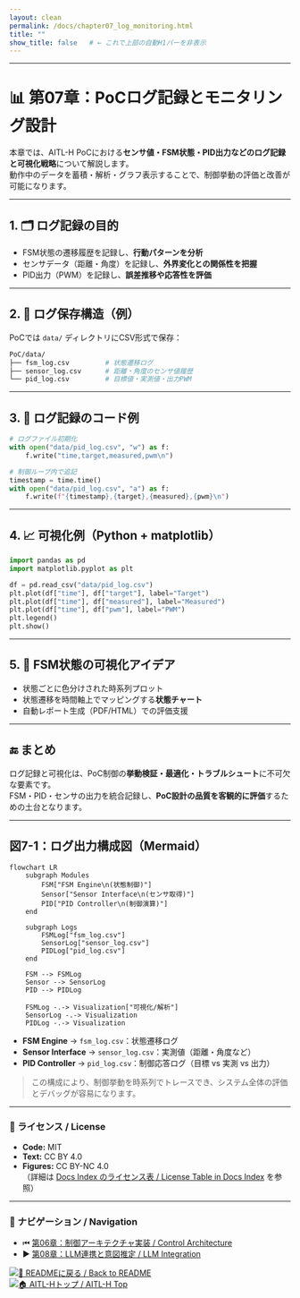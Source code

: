 ```yaml
---
layout: clean
permalink: /docs/chapter07_log_monitoring.html
title: ""
show_title: false   # ← これで上部の自動H1バーを非表示
---
```


---

# 📊 第07章：PoCログ記録とモニタリング設計

本章では、AITL-H PoCにおける**センサ値・FSM状態・PID出力などのログ記録と可視化戦略**について解説します。  
動作中のデータを蓄積・解析・グラフ表示することで、制御挙動の評価と改善が可能になります。

---

## 1. 🗂 ログ記録の目的

- FSM状態の遷移履歴を記録し、**行動パターンを分析**
- センサデータ（距離・角度）を記録し、**外界変化との関係性を把握**
- PID出力（PWM）を記録し、**誤差推移や応答性を評価**

---

## 2. 🧩 ログ保存構造（例）

PoCでは `data/` ディレクトリにCSV形式で保存：

```bash
PoC/data/
├── fsm_log.csv         # 状態遷移ログ
├── sensor_log.csv      # 距離・角度のセンサ値履歴
└── pid_log.csv         # 目標値・実測値・出力PWM
```

---

## 3. 📝 ログ記録のコード例

```python
# ログファイル初期化
with open("data/pid_log.csv", "w") as f:
    f.write("time,target,measured,pwm\n")

# 制御ループ内で追記
timestamp = time.time()
with open("data/pid_log.csv", "a") as f:
    f.write(f"{timestamp},{target},{measured},{pwm}\n")
```

---

## 4. 📈 可視化例（Python + matplotlib）

```python
import pandas as pd
import matplotlib.pyplot as plt

df = pd.read_csv("data/pid_log.csv")
plt.plot(df["time"], df["target"], label="Target")
plt.plot(df["time"], df["measured"], label="Measured")
plt.plot(df["time"], df["pwm"], label="PWM")
plt.legend()
plt.show()
```

---

## 5. 📡 FSM状態の可視化アイデア

- 状態ごとに色分けされた時系列プロット
- 状態遷移を時間軸上でマッピングする**状態チャート**
- 自動レポート生成（PDF/HTML）での評価支援

---

## 🔚 まとめ

ログ記録と可視化は、PoC制御の**挙動検証・最適化・トラブルシュート**に不可欠な要素です。  
FSM・PID・センサの出力を統合記録し、**PoC設計の品質を客観的に評価**するための土台となります。

---

## 図7-1：ログ出力構成図（Mermaid）

```mermaid
flowchart LR
    subgraph Modules
        FSM["FSM Engine\n(状態制御)"]
        Sensor["Sensor Interface\n(センサ取得)"]
        PID["PID Controller\n(制御演算)"]
    end

    subgraph Logs
        FSMLog["fsm_log.csv"]
        SensorLog["sensor_log.csv"]
        PIDLog["pid_log.csv"]
    end

    FSM --> FSMLog
    Sensor --> SensorLog
    PID --> PIDLog

    FSMLog -.-> Visualization["可視化/解析"]
    SensorLog -.-> Visualization
    PIDLog -.-> Visualization
```

- **FSM Engine** → `fsm_log.csv`：状態遷移ログ  
- **Sensor Interface** → `sensor_log.csv`：実測値（距離・角度など）  
- **PID Controller** → `pid_log.csv`：制御応答ログ（目標 vs 実測 vs 出力）  

> この構成により、制御挙動を時系列でトレースでき、システム全体の評価とデバッグが容易になります。

---

### 📝 **ライセンス / License**
- **Code:** MIT  
- **Text:** CC BY 4.0  
- **Figures:** CC BY-NC 4.0  
（詳細は [Docs Index のライセンス表 / License Table in Docs Index](https://samizo-aitl.github.io/AITL-H/docs/#-ライセンス--license) を参照）

---

### 🔗 **ナビゲーション / Navigation**
- ⏮ [第06章：制御アーキテクチャ実装 / Control Architecture](https://samizo-aitl.github.io/AITL-H/docs/chapter06_run_main_arch.html)  
- ▶️ [第08章：LLM連携と意図推定 / LLM Integration](https://samizo-aitl.github.io/AITL-H/docs/chapter08_llm_integration.html)  

[![📄 READMEに戻る / Back to README](https://img.shields.io/badge/Back%20to-README-blue?logo=readme)](https://samizo-aitl.github.io/AITL-H/docs/)  
[![🏠 AITL-Hトップ / AITL-H Top](https://img.shields.io/badge/AITL--H-Top-brightgreen?logo=github)](https://samizo-aitl.github.io/AITL-H/)

